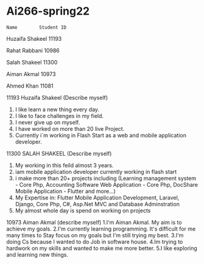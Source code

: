 # Ai266-spring22

    Name	    Student ID
Huzaifa Shakeel	           11193

Rahat Rabbani	           10986

Salah Shakeel	           11300

Aiman Akmal	               10973

Ahmed Khan	               11081



11193 Huzaifa Shakeel (Describe myself)
1. I like learn a new thing every day.
2. I like to face challenges in my field.
3. I never give up on myself.
4. I have worked on more than 20 live Project.
5. Currently i`m working in Flash Start as a web and mobile application developer.


11300 SALAH SHAKEEL (Describe myself)
1. My working in this feild almost 3 years.
2. iam mobile application developer currently working in flash start
3. i make more than 20+ projects including (Learning management system - Core Php, Accounting Software Web Application - Core Php, DocShare Mobile Application - Flutter and more...)
4. My Expertise in: Flutter Mobile Application Development, Laravel, Django, Core Php, C#, Asp.Net MVC and Database Adminstration
5. My almost whole day is spend on working on projects


10973 Aiman Akmal (describe myself)
1.I'm Aiman Akmal. My aim is to achieve my goals.
2.I'm currently learning programming. It's difficult 
for me many times to Stay focus on my goals but I'm still trying my best.
3.I'm doing Cs because I wanted to do Job in software house.
4.Im trying to hardwork on my skills and wanted to make me more better.
5.I like exploring and learning new things.
